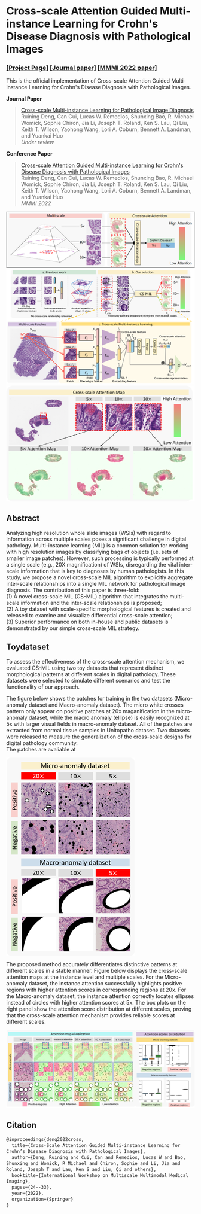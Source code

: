# Cross-scale Attention Guided Multi-instance Learning for Crohn's Disease Diagnosis with Pathological Images

### [[Project Page]](https://github.com/hrlblab/CS-MIL)   [[Journal paper]](https://arxiv.org/pdf/2206.13632.pdf) [[MMMI 2022 paper]](https://link.springer.com/chapter/10.1007/978-3-031-18814-5_3) <br />


This is the official implementation of Cross-scale Attention Guided Multi-instance Learning for Crohn's Disease Diagnosis with Pathological Images. <br />

**Journal Paper** <br />
> [Cross-scale Multi-instance Learning for Pathological Image Diagnosis](https://ieeexplore.ieee.org/document/10079171) <br />
> Ruining Deng, Can Cui, Lucas W. Remedios, Shunxing Bao, R. Michael Womick, Sophie Chiron, Jia Li, Joseph T. Roland, Ken S. Lau, Qi Liu, Keith T. Wilson, Yaohong Wang, Lori A. Coburn, Bennett A. Landman, and Yuankai Huo <br />
> *Under review* <br />


**Conference Paper** <br />
> [Cross-scale Attention Guided Multi-instance Learning for Crohn's Disease Diagnosis with Pathological Images](https://link.springer.com/chapter/10.1007/978-3-031-18814-5_3) <br />
> Ruining Deng, Can Cui, Lucas W. Remedios, Shunxing Bao, R. Michael Womick, Sophie Chiron, Jia Li, Joseph T. Roland, Ken S. Lau, Qi Liu, Keith T. Wilson, Yaohong Wang, Lori A. Coburn, Bennett A. Landman, and Yuankai Huo <br />
> *MMMI 2022* <br />

![Overview](https://github.com/hrlblab/CS-MIL/blob/main/Cross-scale.png)<br />
![Pipeline](https://github.com/hrlblab/CS-MIL/blob/main/Relativework.png)<br />
![AttentionMap](https://github.com/hrlblab/CS-MIL/blob/main/AttentionMap.png)<br />


## Abstract
Analyzing high resolution whole slide images (WSIs) with regard to information across multiple scales poses a significant challenge in digital pathology. Multi-instance learning (MIL) is a common solution for working with high resolution images by classifying bags of objects (i.e. sets of smaller image patches). However, such processing is typically performed at a single scale (e.g., 20X magnification) of WSIs, disregarding the vital inter-scale information that is key to diagnoses by human pathologists. In this study, we propose a novel cross-scale MIL algorithm to explicitly aggregate inter-scale relationships into a single MIL network for pathological image diagnosis. The contribution of this paper is three-fold: <br /> 
(1) A novel cross-scale MIL (CS-MIL) algorithm that integrates the multi-scale information and the inter-scale relationships is proposed; <br /> 
(2) A toy dataset with scale-specific morphological features is created and released to examine and visualize differential cross-scale attention; <br /> 
(3) Superior performance on both in-house and public datasets is demonstrated by our simple cross-scale MIL strategy.<br /> 

## Toydataset
To assess the effectiveness of the cross-scale attention mechanism, we evaluated CS-MIL using two toy datasets that represent distinct morphological patterns at different scales in digital pathology. These datasets were selected to simulate different scenarios and test the functionality of our approach.<br />

The figure below shows the patches for training in the two datasets (Micro-anomaly dataset and Macro-anomaly dataset). The  micro white crosses pattern only appear on positive patches at 20x maganification in the micro-anomaly dataset, while the macro anomaly (ellipse) is easily recognized at 5x with larger visual fields in macro-anomaly dataset. All of the patches are extracted from normal tissue samples in Unitopatho dataset. Two datasets were released to measure the generalization of the cross-scale designs for digital pathology community. <br /> The patches are avaliable at <br />

<img src='https://github.com/hrlblab/CS-MIL/blob/main/Toydataset.png' align="center" height="530px"> 

The proposed method accurately differentiates distinctive patterns at different scales in a stable manner. Figure below displays the cross-scale attention maps at the instance level and multiple scales. For the Micro-anomaly dataset, the instance attention successfully highlights positive regions with higher attention scores in corresponding regions at 20x. For the Macro-anomaly dataset, the instance attention correctly locates ellipses instead of circles with higher attention scores at 5x. The box plots on the right panel show the attention score distribution at different scales, proving that the cross-scale attention mechanism provides reliable scores at different scales.<br />

![Cross-scale attention map on toy dataset](https://github.com/hrlblab/CS-MIL/blob/main/ToydatasetResults.png)<br />

## Citation
```
@inproceedings{deng2022cross,
  title={Cross-Scale Attention Guided Multi-instance Learning for Crohn’s Disease Diagnosis with Pathological Images},
  author={Deng, Ruining and Cui, Can and Remedios, Lucas W and Bao, Shunxing and Womick, R Michael and Chiron, Sophie and Li, Jia and Roland, Joseph T and Lau, Ken S and Liu, Qi and others},
  booktitle={International Workshop on Multiscale Multimodal Medical Imaging},
  pages={24--33},
  year={2022},
  organization={Springer}
}
```
